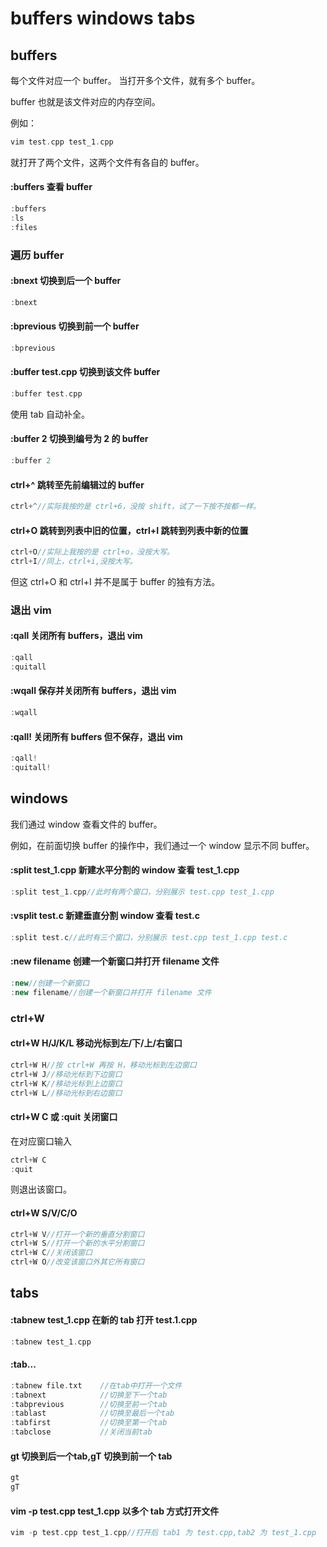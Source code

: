 # buffers windows tabs

## buffers

每个文件对应一个 buffer。
当打开多个文件，就有多个 buffer。

buffer 也就是该文件对应的内存空间。

例如：

~~~C++
vim test.cpp test_1.cpp
~~~

就打开了两个文件，这两个文件有各自的 buffer。

#### :buffers 查看 buffer

~~~C++
:buffers
:ls
:files
~~~

### 遍历 buffer

#### :bnext 切换到后一个 buffer

~~~C++
:bnext
~~~

#### :bprevious 切换到前一个 buffer

~~~C++
:bprevious
~~~

#### :buffer test.cpp 切换到该文件 buffer

~~~C++
:buffer test.cpp
~~~

使用 tab 自动补全。

#### :buffer 2 切换到编号为 2 的 buffer

~~~C++
:buffer 2
~~~

#### ctrl+^  跳转至先前编辑过的 buffer

~~~C++
ctrl+^//实际我按的是 ctrl+6，没按 shift，试了一下按不按都一样。
~~~

#### ctrl+O 跳转到列表中旧的位置，ctrl+I 跳转到列表中新的位置

~~~C++
ctrl+O//实际上我按的是 ctrl+o，没按大写。
ctrl+I//同上，ctrl+i,没按大写。
~~~

但这 ctrl+O 和 ctrl+I 并不是属于 buffer 的独有方法。

### 退出 vim

#### :qall 关闭所有 buffers，退出 vim

~~~C++
:qall
:quitall
~~~

#### :wqall 保存并关闭所有 buffers，退出 vim

~~~C++
:wqall
~~~

#### :qall! 关闭所有 buffers 但不保存，退出 vim

~~~C++
:qall!
:quitall!
~~~

## windows

我们通过 window 查看文件的 buffer。

例如，在前面切换 buffer 的操作中，我们通过一个 window 显示不同 buffer。

#### :split test_1.cpp 新建水平分割的 window 查看 test_1.cpp

~~~C++
:split test_1.cpp//此时有两个窗口，分别展示 test.cpp test_1.cpp
~~~

#### :vsplit test.c 新建垂直分割 window 查看 test.c

~~~C++
:split test.c//此时有三个窗口，分别展示 test.cpp test_1.cpp test.c
~~~

#### :new filename 创建一个新窗口并打开 filename 文件

~~~C++
:new//创建一个新窗口
:new filename//创建一个新窗口并打开 filename 文件
~~~

### ctrl+W

#### ctrl+W H/J/K/L 移动光标到左/下/上/右窗口

~~~c++
ctrl+W H//按 ctrl+W 再按 H，移动光标到左边窗口
ctrl+W J//移动光标到下边窗口
ctrl+W K//移动光标到上边窗口
ctrl+W L//移动光标到右边窗口
~~~

#### ctrl+W C 或 :quit 关闭窗口

在对应窗口输入

~~~C++
ctrl+W C
:quit
~~~

则退出该窗口。

#### ctrl+W S/V/C/O

~~~c++
ctrl+W V//打开一个新的垂直分割窗口
ctrl+W S//打开一个新的水平分割窗口
ctrl+W C//关闭该窗口
ctrl+W O//改变该窗口外其它所有窗口
~~~

## tabs

#### :tabnew test_1.cpp 在新的 tab 打开 test.1.cpp

~~~C++
:tabnew test_1.cpp
~~~

#### :tab...

~~~C++
:tabnew file.txt    //在tab中打开一个文件
:tabnext            //切换至下一个tab
:tabprevious        //切换至前一个tab
:tablast            //切换至最后一个tab
:tabfirst           //切换至第一个tab
:tabclose           //关闭当前tab
~~~

#### gt 切换到后一个tab,gT 切换到前一个 tab

~~~C++
gt
gT
~~~

#### vim -p test.cpp test_1.cpp 以多个 tab 方式打开文件

~~~C++
vim -p test.cpp test_1.cpp//打开后 tab1 为 test.cpp,tab2 为 test_1.cpp
~~~

